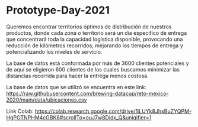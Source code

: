 # Prototype-Day-2021
Queremos encontrar territorios óptimos de distribución de nuestros productos, donde cada zona o territorio será un día especifico de entrega que concentrará toda la capacidad logística disponible, provocando una reducción de kilómetros recorridos, mejorando los tiempos de entrega y potencializando los niveles de servicio.

La base de datos está conformada por más de 3600 clientes potenciales y de aquí se eligieron 600 clientes de los cuales buscamos minimizar las distancias recorrida para hacer la entrega menos costosa.

La base de datos que se utilizó se encuentra en este link: https://raw.githubusercontent.com/brewing-datacup/reto-mexico-2020/main/data/ubicaciones.csv

Link Colab: https://colab.research.google.com/drive/1iLUYk8JhxBuZYQPM-HgPOTNPHM4cGBK8#scrollTo=ouJ7w8Didx_Q&uniqifier=1
